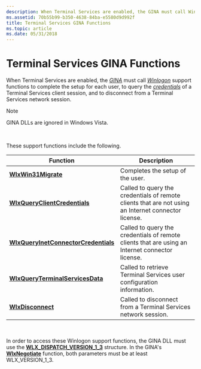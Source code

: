 ```yaml
---
description: When Terminal Services are enabled, the GINA must call Winlogon support functions to complete the setup for each user, to query the credentials of a Terminal Services client session, and to disconnect from a Terminal Services network session.Note   GINA DLLs are ignored in Windows Vista.
ms.assetid: 70b55b99-b350-4638-84ba-e5580d9d992f
title: Terminal Services GINA Functions
ms.topic: article
ms.date: 05/31/2018
---
```


# Terminal Services GINA Functions

When Terminal Services are enabled, the [*GINA*](../secgloss/g-gly.md) must call [*Winlogon*](../secgloss/w-gly.md) support functions to complete the setup for each user, to query the [*credentials*](../secgloss/c-gly.md) of a Terminal Services client session, and to disconnect from a Terminal Services network session.

> [!Note]  
> GINA DLLs are ignored in Windows Vista.

 

These support functions include the following.



| Function                                                                     | Description                                                                                         |
|------------------------------------------------------------------------------|-----------------------------------------------------------------------------------------------------|
| [**WlxWin31Migrate**](/windows/win32/api/winwlx/nc-winwlx-pwlx_win31_migrate)                                   | Completes the setup of the user.                                                                    |
| [**WlxQueryClientCredentials**](/windows/win32/api/winwlx/nc-winwlx-pwlx_query_client_credentials)               | Called to query the credentials of remote clients that are not using an Internet connector license. |
| [**WlxQueryInetConnectorCredentials**](/windows/win32/api/winwlx/nc-winwlx-pwlx_query_ic_credentials) | Called to query the credentials of remote clients that are using an Internet connector license.     |
| [**WlxQueryTerminalServicesData**](/windows/win32/api/winwlx/nc-winwlx-pwlx_query_terminal_services_data)         | Called to retrieve Terminal Services user configuration information.                                |
| [**WlxDisconnect**](/windows/win32/api/winwlx/nc-winwlx-pwlx_disconnect)                                       | Called to disconnect from a Terminal Services network session.                                      |



 

In order to access these Winlogon support functions, the GINA DLL must use the [**WLX\_DISPATCH\_VERSION\_1\_3**](/windows/desktop/api/Winwlx/ns-winwlx-wlx_dispatch_version_1_3) structure. In the GINA's [**WlxNegotiate**](/windows/desktop/api/Winwlx/nf-winwlx-wlxnegotiate) function, both parameters must be at least WLX\_VERSION\_1\_3.

 

 
